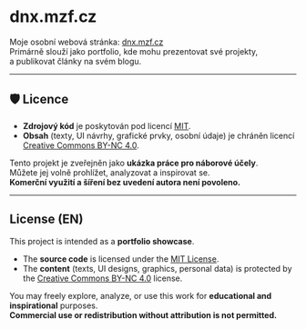 # dnx.mzf.cz

Moje osobní webová stránka: [dnx.mzf.cz](https://dnx.mzf.cz)  
Primárně slouží jako portfolio, kde mohu prezentovat své projekty,  
a publikovat články na svém blogu.

---

## 🛡 Licence

- **Zdrojový kód** je poskytován pod licencí [MIT](./LICENSE-MIT.txt).
- **Obsah** (texty, UI návrhy, grafické prvky, osobní údaje) je chráněn licencí [Creative Commons BY-NC 4.0](https://creativecommons.org/licenses/by-nc/4.0/).

Tento projekt je zveřejněn jako **ukázka práce pro náborové účely**.  
Můžete jej volně prohlížet, analyzovat a inspirovat se.  
**Komerční využití a šíření bez uvedení autora není povoleno.**

---

## License (EN)

This project is intended as a **portfolio showcase**.

- The **source code** is licensed under the [MIT License](./LICENSE-MIT.txt).
- The **content** (texts, UI designs, graphics, personal data) is protected by the [Creative Commons BY-NC 4.0](https://creativecommons.org/licenses/by-nc/4.0/) license.

You may freely explore, analyze, or use this work for **educational and inspirational** purposes.  
**Commercial use or redistribution without attribution is not permitted.**
